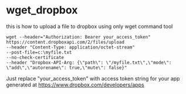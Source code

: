 # wget_dropbox
this is how to upload a file to dropbox using only wget command tool

```
wget --header="Authorization: Bearer your_access_token" 
https://content.dropboxapi.com/2/files/upload 
--header "Content-Type: application/octet-stream" 
--post-file=c:\myfile.txt 
--no-check-certificate 
--header "Dropbox-API-Arg: {\"path\": \"/myfile.txt\",\"mode\": \"add\",\"autorename\": true,\"mute\": false}"
```

Just replace "your_access_token" with access token string for your app generated at 
https://www.dropbox.com/developers/apps
